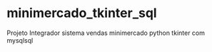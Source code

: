 # minimercado_tkinter_sql
Projeto Integrador sistema vendas minimercado python tkinter com mysqlsql
